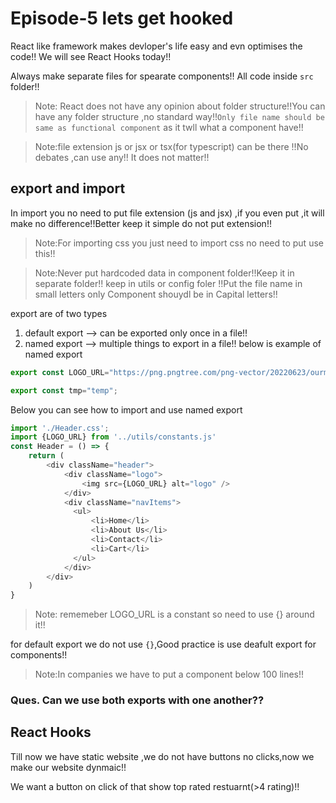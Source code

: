# Episode-5 lets get hooked

React like framework makes devloper's life easy and evn optimises the code!!
We will see React Hooks today!!

Always make separate files for spearate components!! All code inside `src` folder!!

>Note: React does not have any opinion about folder structure!!You can have any folder structure ,no standard way!!`Only file name should be same as functional component` as it twll what a component have!!

>Note:file extension js or jsx or tsx(for typescript) can be there !!No debates ,can use any!! It does not matter!!
## export and import 

In import you no need to put file extension (js and jsx) ,if you even put ,it will make no difference!!Better keep it simple do not put extension!!

>Note:For importing css you just need to import css no need to put use this!!

>Note:Never put hardcoded data in component folder!!Keep it in separate folder!! keep in utils or config foler !!Put the file name in small letters only Component shouydl be in Capital letters!!

export are of two types 
1. default export --> can be exported only once in a file!!
2. named export --> multiple things to export in a file!! below is example of named export

```js
export const LOGO_URL="https://png.pngtree.com/png-vector/20220623/ourmid/pngtree-food-logo-png-image_5296974.png";

export const tmp="temp";
```

Below you can see how to import and use named export 

```js
import './Header.css';
import {LOGO_URL} from '../utils/constants.js'
const Header = () => {
    return (
        <div className="header">
            <div className="logo">
                <img src={LOGO_URL} alt="logo" />
            </div>
            <div className="navItems">
              <ul>
                  <li>Home</li>
                  <li>About Us</li>
                  <li>Contact</li>
                  <li>Cart</li>
              </ul>
            </div>
        </div>
    )
}

```
>Note: rememeber LOGO_URL is a constant so need to use {} around it!!

for default export we do not use `{}`,Good practice is use deafult export for components!!

>Note:In companies we have to put a component below 100 lines!!

### Ques. Can we use both exports with one another??

## React Hooks

Till now we have static website ,we do not have buttons no clicks,now we make our website dynmaic!!

We want a button on click of that show top rated restuarnt(>4 rating)!!